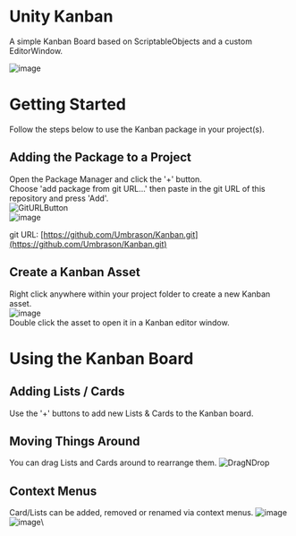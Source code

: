 # Unity Kanban
A simple Kanban Board based on ScriptableObjects and a custom EditorWindow.

![image](https://github.com/Umbrason/Kanban/assets/45980080/e8edab67-de46-4ac7-b2ca-a9512f33a6b5)


# Getting Started
Follow the steps below to use the Kanban package in your project(s).

## Adding the Package to a Project
Open the Package Manager and click the '+' button.\
Choose 'add package from git URL...' then paste in the git URL of this repository and press 'Add'.\
![GitURLButton](https://user-images.githubusercontent.com/45980080/114253417-6f8e0300-99aa-11eb-8744-beaf33319d0c.PNG)\
![image](https://github.com/Umbrason/Kanban/assets/45980080/4c7ac134-b0f5-4e7a-b240-4f9d191aafa5)

git URL: [https://github.com/Umbrason/Kanban.git](https://github.com/Umbrason/Kanban.git)

## Create a Kanban Asset
Right click anywhere within your project folder to create a new Kanban asset.\
![image](https://github.com/Umbrason/Kanban/assets/45980080/a7a0f162-b13e-4468-ac69-f39bc1d77fef)\
Double click the asset to open it in a Kanban editor window.


# Using the Kanban Board

## Adding Lists / Cards
Use the '+' buttons to add new Lists & Cards to the Kanban board.

## Moving Things Around
You can drag Lists and Cards around to rearrange them.
![DragNDrop](https://github.com/Umbrason/Kanban/assets/45980080/f7d9f66f-1d56-48db-8de9-6d0040a96fe9)


## Context Menus
Card/Lists can be added, removed or renamed via context menus.
![image](https://github.com/Umbrason/Kanban/assets/45980080/991e6a3a-0e4c-4351-b631-ff6633d4ea8e)\
![image](https://github.com/Umbrason/Kanban/assets/45980080/c01edc84-1d61-4ac0-959e-6fc2bb7f2d27)\


